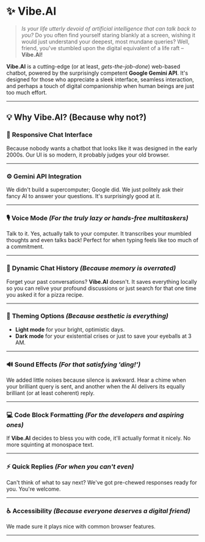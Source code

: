 # ✨ Vibe.AI

> *Is your life utterly devoid of artificial intelligence that can talk back to you?*
> Do you often find yourself staring blankly at a screen, wishing it would just understand your deepest, most mundane queries?
> Well, friend, you've stumbled upon the digital equivalent of a life raft – **Vibe.AI!**

**Vibe.AI** is a cutting-edge (or at least, *gets-the-job-done*) web-based chatbot, powered by the surprisingly competent **Google Gemini API**. It's designed for those who appreciate a sleek interface, seamless interaction, and perhaps a touch of digital companionship when human beings are just too much effort.

---

## 💡 Why Vibe.AI? (Because why not?)

### 🧠 **Responsive Chat Interface**

Because nobody wants a chatbot that looks like it was designed in the early 2000s.
Our UI is so modern, it probably judges your old browser.

---

### ⚙️ **Gemini API Integration**

We didn't build a supercomputer; Google did.
We just politely ask their fancy AI to answer your questions.
It's surprisingly good at it.

---

### 🎙️ **Voice Mode** *(For the truly lazy or hands-free multitaskers)*

Talk to it. Yes, actually talk to your computer.
It transcribes your mumbled thoughts and even talks back!
Perfect for when typing feels like too much of a commitment.

---

### 🧾 **Dynamic Chat History** *(Because memory is overrated)*

Forget your past conversations? **Vibe.AI** doesn't.
It saves everything locally so you can relive your profound discussions
or just search for that one time you asked it for a pizza recipe.

---

### 🎨 **Theming Options** *(Because aesthetic is everything)*

* **Light mode** for your bright, optimistic days.
* **Dark mode** for your existential crises or just to save your eyeballs at 3 AM.

---

### 🔊 **Sound Effects** *(For that satisfying 'ding!')*

We added little noises because silence is awkward.
Hear a chime when your brilliant query is sent,
and another when the AI delivers its equally brilliant (or at least coherent) reply.

---

### 💻 **Code Block Formatting** *(For the developers and aspiring ones)*

If **Vibe.AI** decides to bless you with code, it'll actually format it nicely.
No more squinting at monospace text.

---

### ⚡ **Quick Replies** *(For when you can't even)*

Can't think of what to say next?
We've got pre-chewed responses ready for you.
You're welcome.

---

### ♿ **Accessibility** *(Because everyone deserves a digital friend)*

We made sure it plays nice with common browser features.

---
